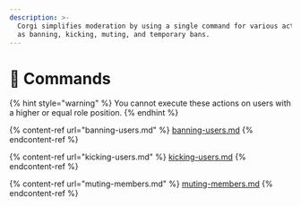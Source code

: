 ```yaml
---
description: >-
  Corgi simplifies moderation by using a single command for various actions such
  as banning, kicking, muting, and temporary bans.
---
```


# 🤖 Commands

{% hint style="warning" %}
You cannot execute these actions on users with a higher or equal role position.
{% endhint %}

{% content-ref url="banning-users.md" %}
[banning-users.md](banning-users.md)
{% endcontent-ref %}

{% content-ref url="kicking-users.md" %}
[kicking-users.md](kicking-users.md)
{% endcontent-ref %}

{% content-ref url="muting-members.md" %}
[muting-members.md](muting-members.md)
{% endcontent-ref %}
